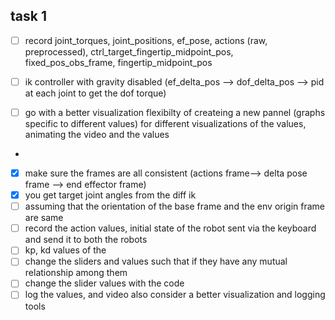 ## task 1

- [ ] record joint_torques, joint_positions, ef_pose, actions (raw, preprocessed), ctrl_target_fingertip_midpoint_pos, fixed_pos_obs_frame, fingertip_midpoint_pos

- [ ] ik controller with gravity disabled (ef_delta_pos --> dof_delta_pos --> pid at each joint to get the dof torque)

- [ ] go with a better visualization 
flexibilty of createing a new pannel (graphs specific to different values) for different visualizations of the values, animating the video and the values


- 
- [x] make sure the frames are all consistent (actions frame--> delta pose frame --> end effector frame)
- [x] you get target joint angles from the diff ik 
- [ ] assuming that the orientation of the base frame and the env origin frame are same 
- [ ] record the action values, initial state of the robot sent via the keyboard and send it to both the robots
- [ ] kp, kd values of the 
- [ ] change the sliders and values such that if they have any mutual relationship among them 
- [ ] change the slider values with the code 
- [ ] log the values, and video also consider a better visualization and logging tools
